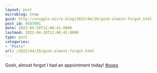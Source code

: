 ```yaml
---
layout: post
microblog: true
guid: http://snuggle.micro.blog/2022/04/28/gosh-almost-forgot.html
post_id: 4547091
date: 2022-04-28T12:06:41-0000
lastmod: 2022-04-28T12:06:41-0000
type: post
categories:
- "Posts"
url: /2022/04/28/gosh-almost-forgot.html
---
```

<p>Gosh, almost forgot I had an appointment today! <a href="https://tech.lgbt/tags/oops" class="mention hashtag" rel="tag">#<span>oops</span></a></p>
